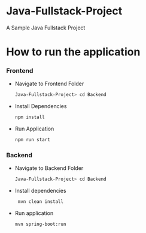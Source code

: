# Java-Fullstack-Project

A Sample Java Fullstack Project

# How to run the application

### Frontend

- Navigate to Frontend Folder
  ```bash
  Java-Fullstack-Project> cd Backend
  ```
- Install Dependencies
  ```bash
  npm install
  ```
- Run Application
  ```bash
  npm run start
  ```



### Backend

- Navigate to Backend Folder
  ```bash
  Java-Fullstack-Project> cd Backend
  ```
- Install dependencies
  ```bash
   mvn clean install
  ```
- Run application
  ```bash
  mvn spring-boot:run
  ```
